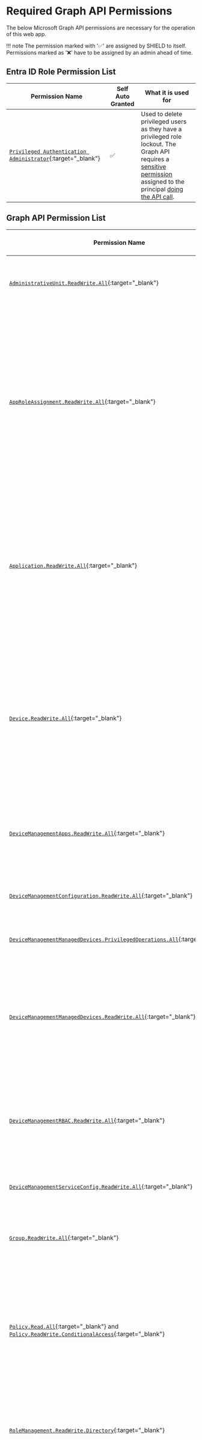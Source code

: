 # Required Graph API Permissions

The below Microsoft Graph API permissions are necessary for the operation of this web app.

!!! note
    The permission marked with '✅' are assigned by SHIELD to itself. Permissions marked as '❌' have to be assigned by an admin ahead of time.

## Entra ID Role Permission List

| Permission Name | Self Auto Granted | What it is used for |
|-----------------|-------------------|---------------------|
| [`Privileged Authentication Administrator`](https://learn.microsoft.com/en-us/entra/identity/role-based-access-control/permissions-reference#privileged-authentication-administrator){:target="_blank"} | ✅ | Used to delete privileged users as they have a privileged role lockout. The Graph API requires a [sensitive permission](https://learn.microsoft.com/en-us/graph/api/resources/users?view=graph-rest-beta#who-can-perform-sensitive-actions) assigned to the principal [doing the API call](https://learn.microsoft.com/en-us/graph/api/user-delete?view=graph-rest-1.0&tabs=http#permissions). |

## Graph API Permission List

| Permission Name | Self Auto Granted | What it is used for |
|-----------------|-------------------|---------------------|
| [`AdministrativeUnit.ReadWrite.All`](https://learn.microsoft.com/en-us/graph/permissions-reference#administrativeunitreadwriteall){:target="_blank"} | ✅ | Used to manage the privileged restricted administrative unit automatically. |
| [`AppRoleAssignment.ReadWrite.All`](https://learn.microsoft.com/en-us/graph/permissions-reference#approleassignmentreadwriteall){:target="_blank"} | ❌ | Used by the settings and update engine to update the permissions of the Azure App Service's Managed Identity to support new functionality in future updates or on initial startup. All permissions assigned will align with this page. If they do not and you are on the latest version, stop the app and contact us. |
| [`Application.ReadWrite.All`](https://learn.microsoft.com/en-us/graph/permissions-reference#applicationreadwriteall){:target="_blank"} | ❌ | Used to create and maintain the app registration used to authenticate users to the API. Additionally used by the settings and update engine on permission assignment to convert app id and template IDs to tenant localized object IDs. |
| [`Device.ReadWrite.All`](https://learn.microsoft.com/en-us/graph/permissions-reference#devicereadwriteall){:target="_blank"} | ✅ | Used to list all Entra ID devices so that end users can select from a list instead of having to manually put in a GUID. Also used for tagging the extension attribute of the privileged device so that CA can pick it up properly on the hardware enforcement side of things.|
| [`DeviceManagementApps.ReadWrite.All`](https://learn.microsoft.com/en-us/graph/permissions-reference#devicemanagementappsreadwriteall){:target="_blank"} | ✅ | Used to set Intune as a Managed Installer for App Control for Business for all devices managed by Intune. |
| [`DeviceManagementConfiguration.ReadWrite.All`](https://learn.microsoft.com/en-us/graph/permissions-reference#devicemanagementconfigurationreadwriteall){:target="_blank"} | ✅ | Used to manage configuration profiles and their assignments in Intune. |
| [`DeviceManagementManagedDevices.PrivilegedOperations.All`](https://learn.microsoft.com/en-us/graph/permissions-reference#devicemanagementmanageddevicesprivilegedoperationsall){:target="_blank"} | ✅ | Used to issue Wipe commands to devices |
| [`DeviceManagementManagedDevices.ReadWrite.All`](https://learn.microsoft.com/en-us/graph/permissions-reference#devicemanagementmanageddevicesreadwriteall){:target="_blank"} | ✅ | Used to list all Entra ID devices so that end users can select from a list instead of having to manually put in a GUID. Also used in Intermediary management to remove old session hosts for AVD. |
| [`DeviceManagementRBAC.ReadWrite.All`](https://learn.microsoft.com/en-us/graph/permissions-reference#devicemanagementrbacreadwriteall){:target="_blank"} | ✅ | Used to manage the scope tag that the app uses as well as store the app's config in the specified scope tag to eliminate the need for a DB. |
| [`DeviceManagementServiceConfig.ReadWrite.All`](https://learn.microsoft.com/en-us/graph/permissions-reference#devicemanagementserviceconfigreadwriteall){:target="_blank"} | ✅ | Used to manage Autopilot Profiles and read Autopilot device data |
| [`Group.ReadWrite.All`](https://learn.microsoft.com/en-us/graph/permissions-reference#groupreadwriteall){:target="_blank"} | ✅ | Used to Manage security group existence and their membership in Entra ID. |
| [`Policy.Read.All`](https://learn.microsoft.com/en-us/graph/permissions-reference#policyreadall){:target="_blank"} and [`Policy.ReadWrite.ConditionalAccess`](https://learn.microsoft.com/en-us/graph/permissions-reference#policyreadwriteconditionalaccess){:target="_blank"} | ✅ | Used to manage the conditional access policies for individual users during the lifecycle management and for when the initial deployment occurs to implement health checks, and identity partitioning. |
| [`RoleManagement.ReadWrite.Directory`](https://learn.microsoft.com/en-us/graph/permissions-reference#rolemanagementreadwritedirectory){:target="_blank"} | ✅ | Used to manage role assigned security groups (SGs that can have Entra ID Roles assigned to them). |
| [`User.ReadWrite.All`](https://learn.microsoft.com/en-us/graph/permissions-reference#userreadwriteall){:target="_blank"} | ✅ | Used to create, list, manage, and remove privileged users and retrieve a list of all non-users (and their properties) so that they can be added to security groups and device configurations. |

## SHI Data Gateway Permissions List

| Permission Name | Self Auto Granted | What it is used for |
|-----------------|-------------------|---------------------|
| `LicenseReport.ReadWrite` | ✅ | Used to store the license report after a run of Discover has completed. |
| `Telemetry.Sop.ReadWrite` | ✅ | Used by SOP to store its monthly telemetry report and keep it isolated from other tenants. |

## SHI Orchestration Platform - Authenticator Permissions List

| Permission Name | Self Auto Granted | What it is used for |
|-----------------|-------------------|---------------------|
| `Authenticator.Attest` | ✅ | Used to prove that the SOP is not a threat actor and to home to the correct tenant when requesting SCC auth credentials. |

!!! note
    `Policy.Read.All` is necessary due to a known issue with the current Graph API, in the future `Policy.ReadWrite.ConditionalAccess` will be all that is necessary.
    See this link for Microsoft's official statement: [Graph API Known Issues Portal](https://developer.microsoft.com/en-us/graph/known-issues/?search=13671)

## `Grant-MIGraphPermission` Usage

The Grant MI Graph Permission PowerShell script is an easy way to bulk apply permissions to managed identities using either the command line or a graphical picker.
You can find the script here at the [PowerShell gallery](https://www.powershellgallery.com/packages/Grant-MIGraphPermission).
You will need global admin rights or a role/rights that include the following MS GraphAPI permissions to apply the proper permissions to the Managed Identity:

- `Directory.Read.All`
- `AppRoleAssignment.ReadWrite.All`
- `Application.ReadWrite.All`

CLI usage for complete permissions assignment to a MI:

``` PowerShell title="PowerShell"
.\Grant-MIGraphPermission.ps1 -CLIMode -ObjectID '885c119e-caa1-4148-bc58-20e28ff4f3ce' -PermissionName 'Application.ReadWrite.All', 'AppRoleAssignment.ReadWrite.All'
```

Where the parameter `ObjectID`'s value is your Managed Identities' Object ID (GUID).  
`885c119e-caa1-4148-bc58-20e28ff4f3ce` is not a real value, please replace it.

For more information about script usage, please run:

``` PowerShell title="PowerShell"
Get-Help .\Grant-MIGraphPermission.ps1
```
